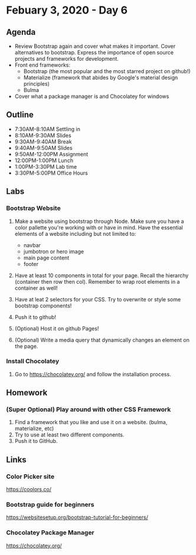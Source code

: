 # Febuary 3, 2020 - Day 6

## Agenda

- Review Bootstrap again and cover what makes it important. Cover alternatives to bootstrap. Express the importance of open source projects and frameworks for development.
- Front end frameworks:
    - Bootstrap (the most popular and the most starred project on github!)
    - Materialize (framework that abides by Google's material design principles)
    - Bulma
- Cover what a package manager is and Chocolatey for windows

## Outline

- 7:30AM-8:10AM  Settling in
- 8:10AM-9:30AM Slides 
- 9:30AM-9:40AM Break
- 9:40AM-9:50AM Slides
- 9:50AM-12:00PM Assignment
- 12:00PM-1:00PM Lunch 
- 1:00PM-3:30PM Lab time
- 3:30PM-5:00PM Office Hours 

## Labs 

### Bootstrap Website

1. Make a website using bootstrap through Node. Make sure you have a color pallette you're working with or have in mind. Have the essential elements of a website including but not limited to:

    - navbar
    - jumbotron or hero image
    - main page content
    - footer


2. Have at least 10 components in total for your page. Recall the hierarchy (container then row then col). Remember to wrap root elements in a container as well!
3. Have at leat 2 selectors for your CSS. Try to overwrite or style some bootstrap components! 
4. Push it to github!
5. (Optional) Host it on github Pages!
6. (Optional) Write a media query that dynamically changes an element on the page. 

### Install Chocolatey 

1. Go to https://chocolatey.org/ and follow the installation process. 


## Homework

### (Super Optional) Play around with other CSS Framework

1. Find a framework that you like and use it on a website. (bulma, materialize, etc)
2. Try to use at least two different components. 
3. Push it to GitHub. 


## Links

### Color Picker site

https://coolors.co/

### Bootstrap guide for beginners

https://websitesetup.org/bootstrap-tutorial-for-beginners/

### Chocolatey Package Manager

https://chocolatey.org/ 


